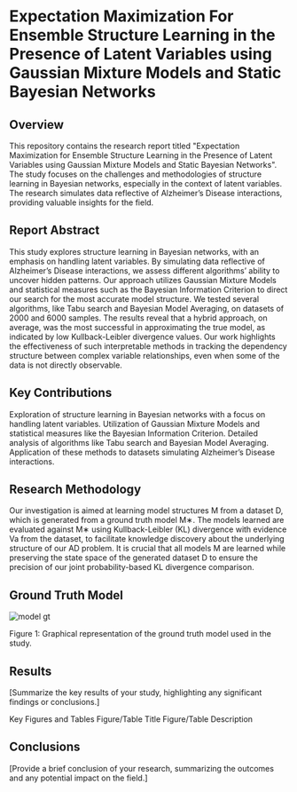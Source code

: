 # Expectation Maximization For Ensemble Structure Learning in the Presence of Latent Variables using Gaussian Mixture Models and Static Bayesian Networks


## Overview
This repository contains the research report titled "Expectation Maximization for Ensemble Structure Learning in the Presence of Latent Variables using Gaussian Mixture Models and Static Bayesian Networks". The study focuses on the challenges and methodologies of structure learning in Bayesian networks, especially in the context of latent variables. The research simulates data reflective of Alzheimer’s Disease interactions, providing valuable insights for the field.

## Report Abstract
This study explores structure learning in Bayesian networks, with an emphasis on handling latent variables. By simulating data reflective of Alzheimer’s Disease interactions, we assess different algorithms’ ability to uncover hidden patterns.
Our approach utilizes Gaussian Mixture Models and statistical measures such as the Bayesian Information Criterion
to direct our search for the most accurate model structure. We tested several algorithms, like Tabu search and Bayesian Model Averaging, on datasets of 2000 and 6000 samples. The results reveal that a hybrid approach, on average, was the most successful in approximating the true model, as indicated by low Kullback-Leibler divergence values. Our work highlights the effectiveness of such interpretable methods in tracking the dependency structure between complex variable relationships, even when some of the data is not directly observable.

## Key Contributions
Exploration of structure learning in Bayesian networks with a focus on handling latent variables.
Utilization of Gaussian Mixture Models and statistical measures like the Bayesian Information Criterion.
Detailed analysis of algorithms like Tabu search and Bayesian Model Averaging.
Application of these methods to datasets simulating Alzheimer’s Disease interactions.


## Research Methodology
Our investigation is aimed at learning model structures M from a dataset D, which is generated from a ground truth model M∗. The models learned are evaluated against M∗ using Kullback-Leibler (KL) divergence with evidence Va from the dataset, to facilitate knowledge discovery about the underlying structure of our AD problem. It is crucial that all models M are learned while preserving the state space of the generated dataset D to ensure the precision of our joint probability-based KL divergence comparison.

## Ground Truth Model

![model gt](https://github.com/Lindelani-3/latent-influence-tracker/assets/99859713/561c463b-93d5-4697-95c0-e5f4df709fe7)


Figure 1: Graphical representation of the ground truth model used in the study.

## Results
[Summarize the key results of your study, highlighting any significant findings or conclusions.]

Key Figures and Tables
Figure/Table Title
Figure/Table Description


## Conclusions
[Provide a brief conclusion of your research, summarizing the outcomes and any potential impact on the field.]
